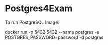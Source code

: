 # Postgres4Exam

To run PostgreSQL Image:

docker run -p 5432:5432 --name postgres -e POSTGRES_PASSWORD=password -d postgres
